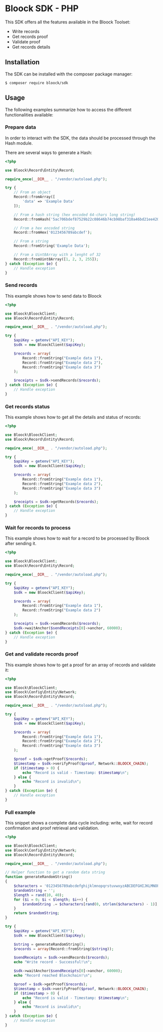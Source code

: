 # Bloock SDK - PHP

This SDK offers all the features available in the Bloock Toolset:

- Write records
- Get records proof
- Validate proof
- Get records details

## Installation

The SDK can be installed with the composer package manager:

```shell
$ composer require bloock/sdk
```

## Usage

The following examples summarize how to access the different functionalities available:

### Prepare data

In order to interact with the SDK, the data should be processed through the Hash module.

There are several ways to generate a Hash:

```php
<?php

use Bloock\Record\Entity\Record;

require_once(__DIR__ . "/vendor/autoload.php");

try {
    // From an object
    Record::fromArray([
        'data' => 'Example Data'
    ]);

    // From a hash string (hex encoded 64-chars long string)
    Record::fromHash('5ac706bdef87529b22c08646b74cb98baf310a46bd21ee420814b04c71fa42b1');

    // From a hex encoded string
    Record::fromHex('0123456789abcdef');

    // From a string
    Record::fromString('Example Data');

    // From a Uint8Array with a lenght of 32
    Record::fromUint8Array([1, 2, 3, 255]);
} catch (Exception $e) {
    // Handle exception
}
```

### Send records

This example shows how to send data to Bloock

```php
<?php

use Bloock\BloockClient;
use Bloock\Record\Entity\Record;

require_once(__DIR__ . "/vendor/autoload.php");

try {
    $apiKey = getenv("API_KEY");
    $sdk = new BloockClient($apiKey);

    $records = array(
        Record::fromString("Example data 1"),
        Record::fromString("Example data 2"),
        Record::fromString("Example data 3")
    );

    $receipts = $sdk->sendRecords($records);
} catch (Exception $e) {
    // Handle exception
}

```

### Get records status

This example shows how to get all the details and status of records:

```php
<?php

use Bloock\BloockClient;
use Bloock\Record\Entity\Record;

require_once(__DIR__ . "/vendor/autoload.php");

try {
    $apiKey = getenv("API_KEY");
    $sdk = new BloockClient($apiKey);

    $records = array(
        Record::fromString("Example data 1"),
        Record::fromString("Example data 2"),
        Record::fromString("Example data 3")
    );

    $receipts = $sdk->getRecords($records);
} catch (Exception $e) {
    // Handle exception
}
```

### Wait for records to process

This example shows how to wait for a record to be processed by Bloock after sending it.

```php
<?php

use Bloock\BloockClient;
use Bloock\Record\Entity\Record;

require_once(__DIR__ . "/vendor/autoload.php");

try {
    $apiKey = getenv("API_KEY");
    $sdk = new BloockClient($apiKey);

    $records = array(
        Record::fromString("Example data 1"),
        Record::fromString("Example data 2")
    );

    $receipts = $sdk->sendRecords($records);
    $sdk->waitAnchor($sendReceipts[0]->anchor, 60000);
} catch (Exception $e) {
    // Handle exception
}
```

### Get and validate records proof

This example shows how to get a proof for an array of records and validate it:

```php
<?php

use Bloock\BloockClient;
use Bloock\Config\Entity\Network;
use Bloock\Record\Entity\Record;

require_once(__DIR__ . "/vendor/autoload.php");

try {
    $apiKey = getenv("API_KEY");
    $sdk = new BloockClient($apiKey);

    $records = array(
        Record::fromString("Example data 1"),
        Record::fromString("Example data 2"),
        Record::fromString("Example data 3")
    );

    $proof = $sdk->getProof($records);
    $timestamp = $sdk->verifyProof($proof, Network::BLOOCK_CHAIN);
    if ($timestamp > 0) {
        echo "Record is valid - Timestamp: $timestamp\n";
    } else {
        echo "Record is invalid\n";
    }
} catch (Exception $e) {
    // Handle exception
}
```

### Full example

This snippet shows a complete data cycle including: write, wait for record confirmation and proof retrieval and validation.

```php
<?php

use Bloock\BloockClient;
use Bloock\Config\Entity\Network;
use Bloock\Record\Entity\Record;

require_once(__DIR__ . "/vendor/autoload.php");

// Helper function to get a random data string
function generateRandomString()
{
    $characters = '0123456789abcdefghijklmnopqrstuvwxyzABCDEFGHIJKLMNOPQRSTUVWXYZ';
    $randomString = '';
    $length = rand(10, 40);
    for ($i = 0; $i < $length; $i++) {
        $randomString .= $characters[rand(0, strlen($characters) - 1)];
    }
    return $randomString;
}

try {
    $apiKey = getenv("API_KEY");
    $sdk = new BloockClient($apiKey);

    $string = generateRandomString();
    $records = array(Record::fromString($string));

    $sendReceipts = $sdk->sendRecords($records);
    echo "Write record - Successful!\n";

    $sdk->waitAnchor($sendReceipts[0]->anchor, 60000);
    echo "Record reached Blockchain!\n";

    $proof = $sdk->getProof($records);
    $timestamp = $sdk->verifyProof($proof, Network::BLOOCK_CHAIN);
    if ($timestamp > 0) {
        echo "Record is valid - Timestamp: $timestamp\n";
    } else {
        echo "Record is invalid\n";
    }
} catch (Exception $e) {
    // Handle exception
}
```
